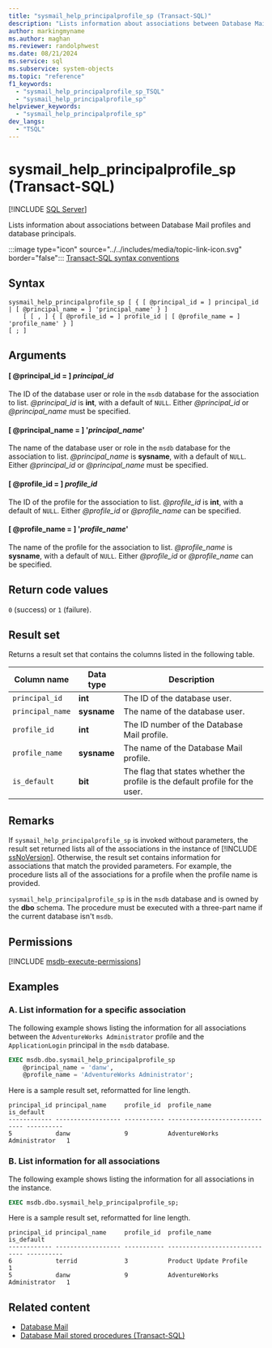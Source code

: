 ```yaml
---
title: "sysmail_help_principalprofile_sp (Transact-SQL)"
description: "Lists information about associations between Database Mail profiles and database principals."
author: markingmyname
ms.author: maghan
ms.reviewer: randolphwest
ms.date: 08/21/2024
ms.service: sql
ms.subservice: system-objects
ms.topic: "reference"
f1_keywords:
  - "sysmail_help_principalprofile_sp_TSQL"
  - "sysmail_help_principalprofile_sp"
helpviewer_keywords:
  - "sysmail_help_principalprofile_sp"
dev_langs:
  - "TSQL"
---
```

# sysmail_help_principalprofile_sp (Transact-SQL)

[!INCLUDE [SQL Server](../../includes/applies-to-version/sqlserver.md)]

Lists information about associations between Database Mail profiles and database principals.

:::image type="icon" source="../../includes/media/topic-link-icon.svg" border="false"::: [Transact-SQL syntax conventions](../../t-sql/language-elements/transact-sql-syntax-conventions-transact-sql.md)

## Syntax

```syntaxsql
sysmail_help_principalprofile_sp [ { [ @principal_id = ] principal_id | [ @principal_name = ] 'principal_name' } ]
    [ [ , ] { [ @profile_id = ] profile_id | [ @profile_name = ] 'profile_name' } ]
[ ; ]
```

## Arguments

#### [ @principal_id = ] *principal_id*

The ID of the database user or role in the `msdb` database for the association to list. *@principal_id* is **int**, with a default of `NULL`. Either *@principal_id* or *@principal_name* must be specified.

#### [ @principal_name = ] '*principal_name*'

The name of the database user or role in the `msdb` database for the association to list. *@principal_name* is **sysname**, with a default of `NULL`. Either *@principal_id* or *@principal_name* must be specified.

#### [ @profile_id = ] *profile_id*

The ID of the profile for the association to list. *@profile_id* is **int**, with a default of `NULL`. Either *@profile_id* or *@profile_name* can be specified.

#### [ @profile_name = ] '*profile_name*'

The name of the profile for the association to list. *@profile_name* is **sysname**, with a default of `NULL`. Either *@profile_id* or *@profile_name* can be specified.

## Return code values

`0` (success) or `1` (failure).

## Result set

Returns a result set that contains the columns listed in the following table.

| Column name | Data type | Description |
| --- | --- | --- |
| `principal_id` | **int** | The ID of the database user. |
| `principal_name` | **sysname** | The name of the database user. |
| `profile_id` | **int** | The ID number of the Database Mail profile. |
| `profile_name` | **sysname** | The name of the Database Mail profile. |
| `is_default` | **bit** | The flag that states whether the profile is the default profile for the user. |

## Remarks

If `sysmail_help_principalprofile_sp` is invoked without parameters, the result set returned lists all of the associations in the instance of [!INCLUDE [ssNoVersion](../../includes/ssnoversion-md.md)]. Otherwise, the result set contains information for associations that match the provided parameters. For example, the procedure lists all of the associations for a profile when the profile name is provided.

`sysmail_help_principalprofile_sp` is in the `msdb` database and is owned by the **dbo** schema. The procedure must be executed with a three-part name if the current database isn't `msdb`.

## Permissions

[!INCLUDE [msdb-execute-permissions](../../includes/msdb-execute-permissions.md)]

## Examples

### A. List information for a specific association

The following example shows listing the information for all associations between the `AdventureWorks Administrator` profile and the `ApplicationLogin` principal in the `msdb` database.

```sql
EXEC msdb.dbo.sysmail_help_principalprofile_sp
    @principal_name = 'danw',
    @profile_name = 'AdventureWorks Administrator';
```

Here is a sample result set, reformatted for line length.

```output
principal_id principal_name     profile_id  profile_name                   is_default
------------ ------------------ ----------- ------------------------------ ----------
5            danw               9           AdventureWorks Administrator   1
```

### B. List information for all associations

The following example shows listing the information for all associations in the instance.

```sql
EXEC msdb.dbo.sysmail_help_principalprofile_sp;
```

Here is a sample result set, reformatted for line length.

```output
principal_id principal_name     profile_id  profile_name                   is_default
------------ ------------------ ----------- ------------------------------ ----------
6            terrid             3           Product Update Profile         1
5            danw               9           AdventureWorks Administrator   1
```

## Related content

- [Database Mail](../database-mail/database-mail.md)
- [Database Mail stored procedures (Transact-SQL)](database-mail-stored-procedures-transact-sql.md)
